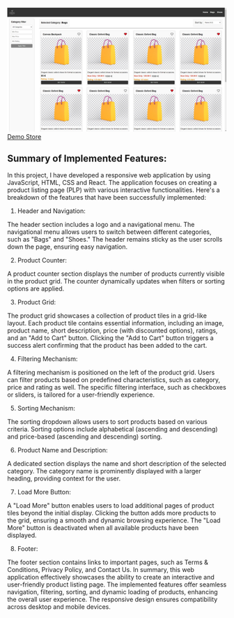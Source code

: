 ![link](https://github.com/MitkoDG/c4-nexus/blob/master/screenshot.jpg)
[Demo Store](https://localstore.dimitargegov.website/)

## Summary of Implemented Features:

In this project, I have developed a responsive web application by using JavaScript, HTML, CSS and React. The application focuses on creating a product listing page (PLP) with various interactive functionalities. Here's a breakdown of the features that have been successfully implemented:

1. Header and Navigation:

The header section includes a logo and a navigational menu.
The navigational menu allows users to switch between different categories, such as "Bags" and "Shoes."
The header remains sticky as the user scrolls down the page, ensuring easy navigation.

2. Product Counter:

A product counter section displays the number of products currently visible in the product grid.
The counter dynamically updates when filters or sorting options are applied.

3. Product Grid:

The product grid showcases a collection of product tiles in a grid-like layout.
Each product tile contains essential information, including an image, product name, short description, price (with discounted options), ratings, and an "Add to Cart" button.
Clicking the "Add to Cart" button triggers a success alert confirming that the product has been added to the cart.

4. Filtering Mechanism:

A filtering mechanism is positioned on the left of the product grid.
Users can filter products based on predefined characteristics, such as category, price and rating as well.
The specific filtering interface, such as checkboxes or sliders, is tailored for a user-friendly experience.

5. Sorting Mechanism:

The sorting dropdown allows users to sort products based on various criteria.
Sorting options include alphabetical (ascending and descending) and price-based (ascending and descending) sorting.

6. Product Name and Description:

A dedicated section displays the name and short description of the selected category.
The category name is prominently displayed with a larger heading, providing context for the user.

7. Load More Button:

A "Load More" button enables users to load additional pages of product tiles beyond the initial display.
Clicking the button adds more products to the grid, ensuring a smooth and dynamic browsing experience.
The "Load More" button is deactivated when all available products have been displayed.

8. Footer:

The footer section contains links to important pages, such as Terms & Conditions, Privacy Policy, and Contact Us.
In summary, this web application effectively showcases the ability to create an interactive and user-friendly product listing page. The implemented features offer seamless navigation, filtering, sorting, and dynamic loading of products, enhancing the overall user experience. The responsive design ensures compatibility across desktop and mobile devices.
